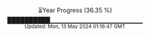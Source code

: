 <p align="center">
⏳Year Progress (36.35 %) <br>
██████████▁▁▁▁▁▁▁▁▁▁▁▁▁▁▁▁▁▁▁▁ <br>
<sub>Updated: Mon, 13 May 2024 01:16:47 GMT</sub>
</p>

